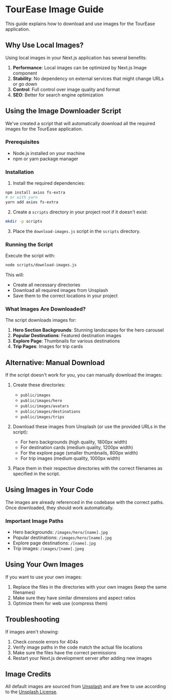 # TourEase Image Guide

This guide explains how to download and use images for the TourEase application.

## Why Use Local Images?

Using local images in your Next.js application has several benefits:

1. **Performance**: Local images can be optimized by Next.js Image component
2. **Stability**: No dependency on external services that might change URLs or go down
3. **Control**: Full control over image quality and format
4. **SEO**: Better for search engine optimization

## Using the Image Downloader Script

We've created a script that will automatically download all the required images for the TourEase application.

### Prerequisites

- Node.js installed on your machine
- npm or yarn package manager

### Installation

1. Install the required dependencies:

```bash
npm install axios fs-extra
# or with yarn
yarn add axios fs-extra
```

2. Create a `scripts` directory in your project root if it doesn't exist:

```bash
mkdir -p scripts
```

3. Place the `download-images.js` script in the `scripts` directory.

### Running the Script

Execute the script with:

```bash
node scripts/download-images.js
```

This will:
- Create all necessary directories
- Download all required images from Unsplash
- Save them to the correct locations in your project

### What Images Are Downloaded?

The script downloads images for:

1. **Hero Section Backgrounds**: Stunning landscapes for the hero carousel
2. **Popular Destinations**: Featured destination images
3. **Explore Page**: Thumbnails for various destinations
4. **Trip Pages**: Images for trip cards

## Alternative: Manual Download

If the script doesn't work for you, you can manually download the images:

1. Create these directories:
   - `public/images`
   - `public/images/hero`
   - `public/images/avatars`
   - `public/images/destinations`
   - `public/images/trips`

2. Download these images from Unsplash (or use the provided URLs in the script):
   - For hero backgrounds (high quality, 1800px width)
   - For destination cards (medium quality, 1200px width)
   - For the explore page (smaller thumbnails, 800px width)
   - For trip images (medium quality, 1000px width)

3. Place them in their respective directories with the correct filenames as specified in the script.

## Using Images in Your Code

The images are already referenced in the codebase with the correct paths. Once downloaded, they should work automatically.

### Important Image Paths

- Hero backgrounds: `/images/hero/[name].jpg`
- Popular destinations: `/images/hero/[name].jpg`
- Explore page destinations: `/[name].jpg`
- Trip images: `/images/[name].jpeg`

## Using Your Own Images

If you want to use your own images:

1. Replace the files in the directories with your own images (keep the same filenames)
2. Make sure they have similar dimensions and aspect ratios
3. Optimize them for web use (compress them)

## Troubleshooting

If images aren't showing:

1. Check console errors for 404s
2. Verify image paths in the code match the actual file locations
3. Make sure the files have the correct permissions
4. Restart your Next.js development server after adding new images

## Image Credits

All default images are sourced from [Unsplash](https://unsplash.com) and are free to use according to the [Unsplash License](https://unsplash.com/license). 